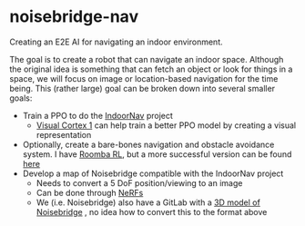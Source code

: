 # noisebridge-nav
Creating an E2E AI for navigating an indoor environment.

The goal is to create a robot that can navigate an indoor space. Although the original idea is something that can fetch an object or look for things in a space, we will focus on image or location-based navigation for the time being. 
This (rather large) goal can be broken down into several smaller goals:
- Train a PPO to do the [IndoorNav](https://github.com/facebookresearch/habitat-lab) project
    - [Visual Cortex 1](https://github.com/facebookresearch/eai-vc)  can help train a better PPO model by creating a visual representation
- Optionally, create a bare-bones navigation and obstacle avoidance system. I have [Roomba RL](https://github.com/tmelanson17/roomba-rl), but a more successful version can be found [here](https://www.youtube.com/@robotmania8896/videos)
- Develop a map of Noisebridge compatible with the IndoorNav project
    - Needs to convert a 5 DoF position/viewing to an image
    - Can be done through [NeRFs](https://www.matthewtancik.com/nerf)
    - We (i.e. Noisebridge) also have a GitLab with a [3D model of Noisebridge](https://gitlab.com/unityversity/simbridge) , no idea how to convert this to the format above
